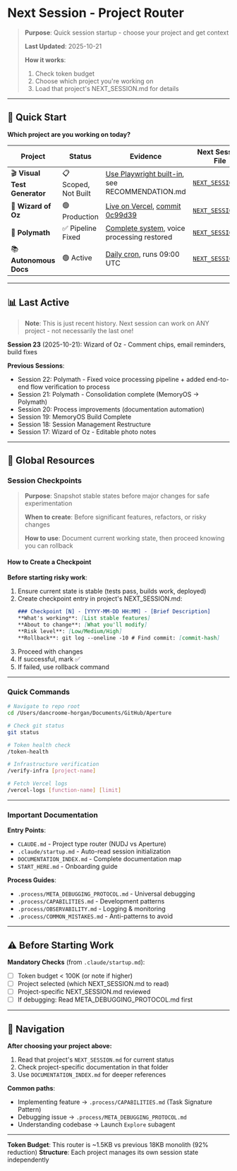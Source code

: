# Next Session - Project Router

> **Purpose**: Quick session startup - choose your project and get context
>
> **Last Updated**: 2025-10-21
>
> **How it works**:
> 1. Check token budget
> 2. Choose which project you're working on
> 3. Load that project's NEXT_SESSION.md for details

---

## 🚦 Quick Start

**Which project are you working on today?**

| Project | Status | Evidence | Next Session File |
|---------|--------|----------|-------------------|
| 🎬 **Visual Test Generator** | 📋 Scoped, Not Built | [Use Playwright built-in](projects/visual-test-generator/), see RECOMMENDATION.md | [`NEXT_SESSION.md`](projects/visual-test-generator/NEXT_SESSION.md) |
| 🧙 **Wizard of Oz** | 🟢 Production | [Live on Vercel](https://aperture-wizard-of-oz.vercel.app), [commit 0c99d39](https://github.com/jahooli14/aperture/commit/0c99d39) | [`NEXT_SESSION.md`](projects/wizard-of-oz/NEXT_SESSION.md) |
| 🎨 **Polymath** | ✅ Pipeline Fixed | [Complete system](projects/polymath/), voice processing restored | [`NEXT_SESSION.md`](projects/polymath/NEXT_SESSION.md) |
| 📚 **Autonomous Docs** | 🟢 Active | [Daily cron](https://github.com/jahooli14/aperture/blob/main/.github/workflows/autodoc.yml), runs 09:00 UTC | [`NEXT_SESSION.md`](scripts/autonomous-docs/NEXT_SESSION.md) |

---

## 📊 Last Active

> **Note**: This is just recent history. Next session can work on ANY project - not necessarily the last one!

**Session 23** (2025-10-21): Wizard of Oz - Comment chips, email reminders, build fixes

**Previous Sessions**:
- Session 22: Polymath - Fixed voice processing pipeline + added end-to-end flow verification to process
- Session 21: Polymath - Consolidation complete (MemoryOS → Polymath)
- Session 20: Process improvements (documentation automation)
- Session 19: MemoryOS Build Complete
- Session 18: Session Management Restructure
- Session 17: Wizard of Oz - Editable photo notes

---

## 🔑 Global Resources

### Session Checkpoints

> **Purpose**: Snapshot stable states before major changes for safe experimentation
>
> **When to create**: Before significant features, refactors, or risky changes
>
> **How to use**: Document current working state, then proceed knowing you can rollback

#### How to Create a Checkpoint

**Before starting risky work**:
1. Ensure current state is stable (tests pass, builds work, deployed)
2. Create checkpoint entry in project's NEXT_SESSION.md:
   ```markdown
   ### Checkpoint [N] - [YYYY-MM-DD HH:MM] - [Brief Description]
   **What's working**: [List stable features]
   **About to change**: [What you'll modify]
   **Risk level**: [Low/Medium/High]
   **Rollback**: git log --oneline -10 # Find commit: [commit-hash]
   ```
3. Proceed with changes
4. If successful, mark ✅
5. If failed, use rollback command

---

### Quick Commands

```bash
# Navigate to repo root
cd /Users/dancroome-horgan/Documents/GitHub/Aperture

# Check git status
git status

# Token health check
/token-health

# Infrastructure verification
/verify-infra [project-name]

# Fetch Vercel logs
/vercel-logs [function-name] [limit]
```

---

### Important Documentation

**Entry Points**:
- `CLAUDE.md` - Project type router (NUDJ vs Aperture)
- `.claude/startup.md` - Auto-read session initialization
- `DOCUMENTATION_INDEX.md` - Complete documentation map
- `START_HERE.md` - Onboarding guide

**Process Guides**:
- `.process/META_DEBUGGING_PROTOCOL.md` - Universal debugging
- `.process/CAPABILITIES.md` - Development patterns
- `.process/OBSERVABILITY.md` - Logging & monitoring
- `.process/COMMON_MISTAKES.md` - Anti-patterns to avoid

---

## ⚠️ Before Starting Work

**Mandatory Checks** (from `.claude/startup.md`):
- [ ] Token budget < 100K (or note if higher)
- [ ] Project selected (which NEXT_SESSION.md to read)
- [ ] Project-specific NEXT_SESSION.md reviewed
- [ ] If debugging: Read META_DEBUGGING_PROTOCOL.md first

---

## 🎯 Navigation

**After choosing your project above:**
1. Read that project's `NEXT_SESSION.md` for current status
2. Check project-specific documentation in that folder
3. Use `DOCUMENTATION_INDEX.md` for deeper references

**Common paths**:
- Implementing feature → `.process/CAPABILITIES.md` (Task Signature Pattern)
- Debugging issue → `.process/META_DEBUGGING_PROTOCOL.md`
- Understanding codebase → Launch `Explore` subagent

---

**Token Budget**: This router is ~1.5KB vs previous 18KB monolith (92% reduction)
**Structure**: Each project manages its own session state independently
